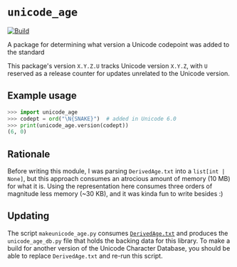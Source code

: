 # `unicode_age`

[![Build](https://github.com/SnoopJ/unicode_age/actions/workflows/build_wheels.yml/badge.svg?branch=main)](https://github.com/SnoopJ/unicode_age/actions/workflows/build_wheels.yml)

A package for determining what version a Unicode codepoint was added to the standard

This package's version `X.Y.Z.U` tracks Unicode version `X.Y.Z`, with `U` reserved as
a release counter for updates unrelated to the Unicode version.

## Example usage

```python
>>> import unicode_age
>>> codept = ord("\N{SNAKE}")  # added in Unicode 6.0
>>> print(unicode_age.version(codept))
(6, 0)
```

## Rationale

Before writing this module, I was parsing `DerivedAge.txt` into a `list[int | None]`,
but this approach consumes an atrocious amount of memory (10 MB) for
what it is. Using the representation here consumes three orders of magnitude
less memory (~30 KB), and it was kinda fun to write besides :)

## Updating

The script `makeunicode_age.py` consumes
[`DerivedAge.txt`](https://www.unicode.org/reports/tr44/#DerivedAge.txt) and
produces the `unicode_age_db.py` file that holds the backing data for this
library. To make a build for another version of the Unicode Character Database,
you should be able to replace `DerivedAge.txt` and re-run this script.
